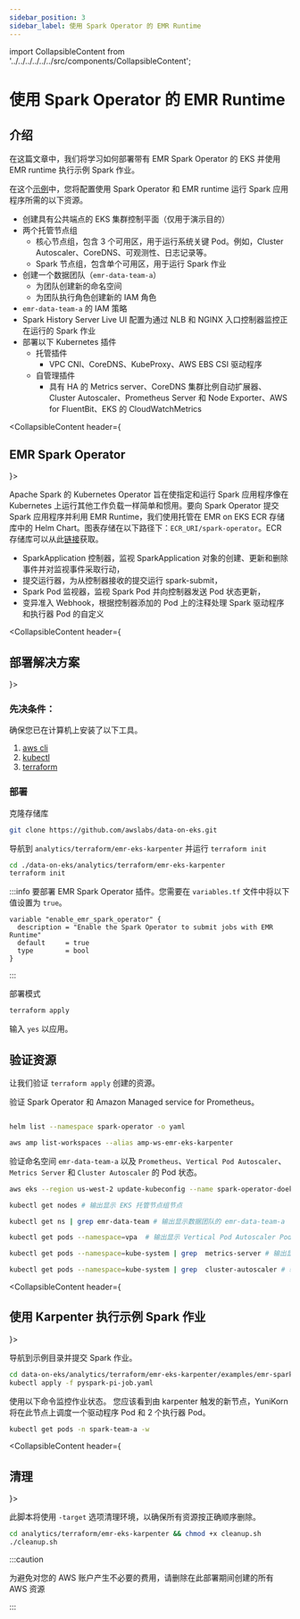 ```yaml
---
sidebar_position: 3
sidebar_label: 使用 Spark Operator 的 EMR Runtime
---
```

import CollapsibleContent from '../../../../../../src/components/CollapsibleContent';

# 使用 Spark Operator 的 EMR Runtime

## 介绍
在这篇文章中，我们将学习如何部署带有 EMR Spark Operator 的 EKS 并使用 EMR runtime 执行示例 Spark 作业。

在这个[示例](https://github.com/awslabs/data-on-eks/tree/main/analytics/terraform/emr-eks-karpenter)中，您将配置使用 Spark Operator 和 EMR runtime 运行 Spark 应用程序所需的以下资源。

- 创建具有公共端点的 EKS 集群控制平面（仅用于演示目的）
- 两个托管节点组
  - 核心节点组，包含 3 个可用区，用于运行系统关键 Pod。例如，Cluster Autoscaler、CoreDNS、可观测性、日志记录等。
  - Spark 节点组，包含单个可用区，用于运行 Spark 作业
- 创建一个数据团队（`emr-data-team-a`）
  - 为团队创建新的命名空间
  - 为团队执行角色创建新的 IAM 角色
- `emr-data-team-a` 的 IAM 策略
- Spark History Server Live UI 配置为通过 NLB 和 NGINX 入口控制器监控正在运行的 Spark 作业
- 部署以下 Kubernetes 插件
    - 托管插件
        - VPC CNI、CoreDNS、KubeProxy、AWS EBS CSI 驱动程序
    - 自管理插件
        - 具有 HA 的 Metrics server、CoreDNS 集群比例自动扩展器、Cluster Autoscaler、Prometheus Server 和 Node Exporter、AWS for FluentBit、EKS 的 CloudWatchMetrics

<CollapsibleContent header={<h2><span>EMR Spark Operator</span></h2>}>

Apache Spark 的 Kubernetes Operator 旨在使指定和运行 Spark 应用程序像在 Kubernetes 上运行其他工作负载一样简单和惯用。要向 Spark Operator 提交 Spark 应用程序并利用 EMR Runtime，我们使用托管在 EMR on EKS ECR 存储库中的 Helm Chart。图表存储在以下路径下：`ECR_URI/spark-operator`。ECR 存储库可以从此[链接](https://docs.aws.amazon.com/emr/latest/EMR-on-EKS-DevelopmentGuide/setting-up-emr-runtime.html)获取。

* SparkApplication 控制器，监视 SparkApplication 对象的创建、更新和删除事件并对监视事件采取行动，
* 提交运行器，为从控制器接收的提交运行 spark-submit，
* Spark Pod 监视器，监视 Spark Pod 并向控制器发送 Pod 状态更新，
* 变异准入 Webhook，根据控制器添加的 Pod 上的注释处理 Spark 驱动程序和执行器 Pod 的自定义

</CollapsibleContent>

<CollapsibleContent header={<h2><span>部署解决方案</span></h2>}>
### 先决条件：

确保您已在计算机上安装了以下工具。

1. [aws cli](https://docs.aws.amazon.com/cli/latest/userguide/install-cliv2.html)
2. [kubectl](https://Kubernetes.io/docs/tasks/tools/)
3. [terraform](https://learn.hashicorp.com/tutorials/terraform/install-cli)

### 部署

克隆存储库

```bash
git clone https://github.com/awslabs/data-on-eks.git
```

导航到 `analytics/terraform/emr-eks-karpenter` 并运行 `terraform init`

```bash
cd ./data-on-eks/analytics/terraform/emr-eks-karpenter
terraform init
```

:::info
要部署 EMR Spark Operator 插件。您需要在 `variables.tf` 文件中将以下值设置为 `true`。

```hcl
variable "enable_emr_spark_operator" {
  description = "Enable the Spark Operator to submit jobs with EMR Runtime"
  default     = true
  type        = bool
}
```

:::

部署模式

```bash
terraform apply
```

输入 `yes` 以应用。

## 验证资源

让我们验证 `terraform apply` 创建的资源。

验证 Spark Operator 和 Amazon Managed service for Prometheus。

```bash

helm list --namespace spark-operator -o yaml

aws amp list-workspaces --alias amp-ws-emr-eks-karpenter

```

验证命名空间 `emr-data-team-a` 以及 `Prometheus`、`Vertical Pod Autoscaler`、`Metrics Server` 和 `Cluster Autoscaler` 的 Pod 状态。

```bash
aws eks --region us-west-2 update-kubeconfig --name spark-operator-doeks # 创建 k8s 配置文件以与 EKS 集群进行身份验证

kubectl get nodes # 输出显示 EKS 托管节点组节点

kubectl get ns | grep emr-data-team # 输出显示数据团队的 emr-data-team-a

kubectl get pods --namespace=vpa  # 输出显示 Vertical Pod Autoscaler Pod

kubectl get pods --namespace=kube-system | grep  metrics-server # 输出显示 Metric Server Pod

kubectl get pods --namespace=kube-system | grep  cluster-autoscaler # 输出显示 Cluster Autoscaler Pod
```

</CollapsibleContent>

<CollapsibleContent header={<h2><span>使用 Karpenter 执行示例 Spark 作业</span></h2>}>

导航到示例目录并提交 Spark 作业。

```bash
cd data-on-eks/analytics/terraform/emr-eks-karpenter/examples/emr-spark-operator
kubectl apply -f pyspark-pi-job.yaml
```

使用以下命令监控作业状态。
您应该看到由 karpenter 触发的新节点，YuniKorn 将在此节点上调度一个驱动程序 Pod 和 2 个执行器 Pod。

```bash
kubectl get pods -n spark-team-a -w
```
</CollapsibleContent>

<CollapsibleContent header={<h2><span>清理</span></h2>}>

此脚本将使用 `-target` 选项清理环境，以确保所有资源按正确顺序删除。

```bash
cd analytics/terraform/emr-eks-karpenter && chmod +x cleanup.sh
./cleanup.sh
```
</CollapsibleContent>

:::caution

为避免对您的 AWS 账户产生不必要的费用，请删除在此部署期间创建的所有 AWS 资源

:::
